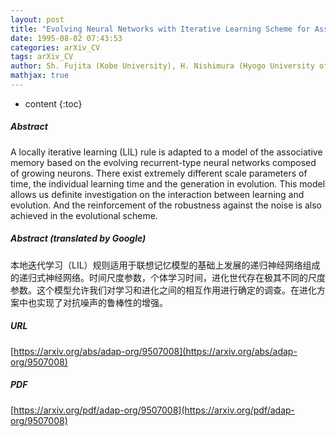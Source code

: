 ```yaml
---
layout: post
title: "Evolving Neural Networks with Iterative Learning Scheme for Associative Memory"
date: 1995-08-02 07:43:53
categories: arXiv_CV
tags: arXiv_CV
author: Sh. Fujita (Kobe University), H. Nishimura (Hyogo University of Education)
mathjax: true
---
```


* content
{:toc}

##### Abstract
A locally iterative learning (LIL) rule is adapted to a model of the associative memory based on the evolving recurrent-type neural networks composed of growing neurons. There exist extremely different scale parameters of time, the individual learning time and the generation in evolution. This model allows us definite investigation on the interaction between learning and evolution. And the reinforcement of the robustness against the noise is also achieved in the evolutional scheme.

##### Abstract (translated by Google)
本地迭代学习（LIL）规则适用于联想记忆模型的基础上发展的递归神经网络组成的递归式神经网络。时间尺度参数，个体学习时间，进化世代存在极其不同的尺度参数。这个模型允许我们对学习和进化之间的相互作用进行确定的调查。在进化方案中也实现了对抗噪声的鲁棒性的增强。

##### URL
[https://arxiv.org/abs/adap-org/9507008](https://arxiv.org/abs/adap-org/9507008)

##### PDF
[https://arxiv.org/pdf/adap-org/9507008](https://arxiv.org/pdf/adap-org/9507008)

